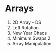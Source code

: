 # Arrays

1. 2D Array - DS
2. Left Rotation
3. New Year Chaos
4. Minimum Swaps 2
5. Array Manipulation
